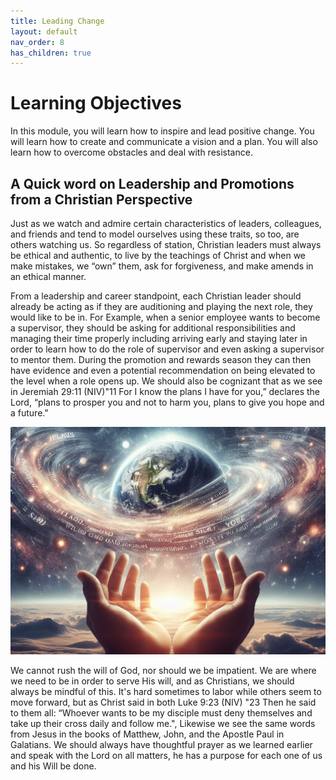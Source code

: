 ```yaml
---
title: Leading Change
layout: default
nav_order: 8
has_children: true
---
```


# Learning Objectives

In this module, you will learn how to inspire and lead positive change. You will learn how to create and communicate a vision and a plan. You will also learn how to overcome obstacles and deal with resistance.

## A Quick word on Leadership and Promotions from a Christian Perspective

Just as we watch and admire certain characteristics of leaders, colleagues, and friends and tend to model ourselves using these traits, so too, are others watching us. So regardless of station, Christian leaders must always be ethical and authentic, to live by the teachings of Christ and when we make mistakes, we “own” them, ask for forgiveness, and make amends in an ethical manner.

From a leadership and career standpoint, each Christian leader should already be acting as if they are auditioning and playing the next role, they would like to be in. For Example, when a senior employee wants to become a supervisor, they should be asking for additional responsibilities and managing their time properly including arriving early and staying later in order to learn how to do the role of supervisor and even asking a supervisor to mentor them. During the promotion and rewards season they can then have evidence and even a potential recommendation on being elevated to the level when a role opens up. We should also be cognizant that as we see in Jeremiah 29:11 (NIV)"11 For I know the plans I have for you,” declares the Lord, “plans to prosper you and not to harm you, plans to give you hope and a future."

  ![Image of constructive conflict as a mechanismm for decision making](../images/Jeremiah2911.png)

We cannot rush the will of God, nor should we be impatient. We are where we need to be in order to serve His will, and as Christians, we should always be mindful of this. It's hard sometimes to labor while others seem to move forward, but as Christ said in both Luke 9:23 (NIV) "23 Then he said to them all: “Whoever wants to be my disciple must deny themselves and take up their cross daily and follow me.", Likewise we see the same words from Jesus in the books of Matthew, John, and the Apostle Paul in Galatians. We should always have thoughtful prayer as we learned earlier and speak with the Lord on all matters, he has a purpose for each one of us and his Will be done.
